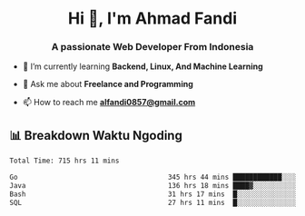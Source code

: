 <h1 align="center">Hi 👋, I'm Ahmad Fandi</h1>
<h3 align="center">A passionate Web Developer From Indonesia</h3>

- 🌱 I’m currently learning **Backend, Linux, And Machine Learning**

- 💬 Ask me about **Freelance and Programming**

- 📫 How to reach me **<alfandi0857@gmail.com>**


## 📊 Breakdown Waktu Ngoding

<!--START_SECTION:waka-->

```txt
Total Time: 715 hrs 11 mins

Go                                     345 hrs 44 mins ████████████░░░░░░░░░░░░░   47.94 %
Java                                   136 hrs 18 mins ████▓░░░░░░░░░░░░░░░░░░░░   18.90 %
Bash                                   31 hrs 17 mins  █░░░░░░░░░░░░░░░░░░░░░░░░   04.34 %
SQL                                    27 hrs 11 mins  █░░░░░░░░░░░░░░░░░░░░░░░░   03.77 %
```

<!--END_SECTION:waka-->
